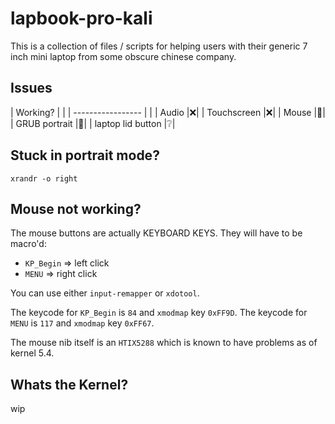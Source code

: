 # lapbook-pro-kali
This is a collection of files / scripts for helping users with their generic 7 inch mini laptop from some obscure chinese company.

## Issues

| Working?          |  |
| ----------------- |  |
| Audio             |❌| 
| Touchscreen       |❌|
| Mouse             |🚧|
| GRUB portrait     |🚧|
| laptop lid button |❔|

## Stuck in portrait mode? 
`xrandr -o right` 

## Mouse not working?
The mouse buttons are actually KEYBOARD KEYS. They will have to be macro'd:

- `KP_Begin` => left click 
- `MENU` => right click

You can use either `input-remapper` or `xdotool`. 

The keycode for `KP_Begin` is `84` and `xmodmap` key `0xFF9D`.
The keycode for `MENU` is  `117` and `xmodmap` key `0xFF67`.

The mouse nib itself is an `HTIX5288` which is known to have problems as of kernel 5.4.

## Whats the Kernel?
wip